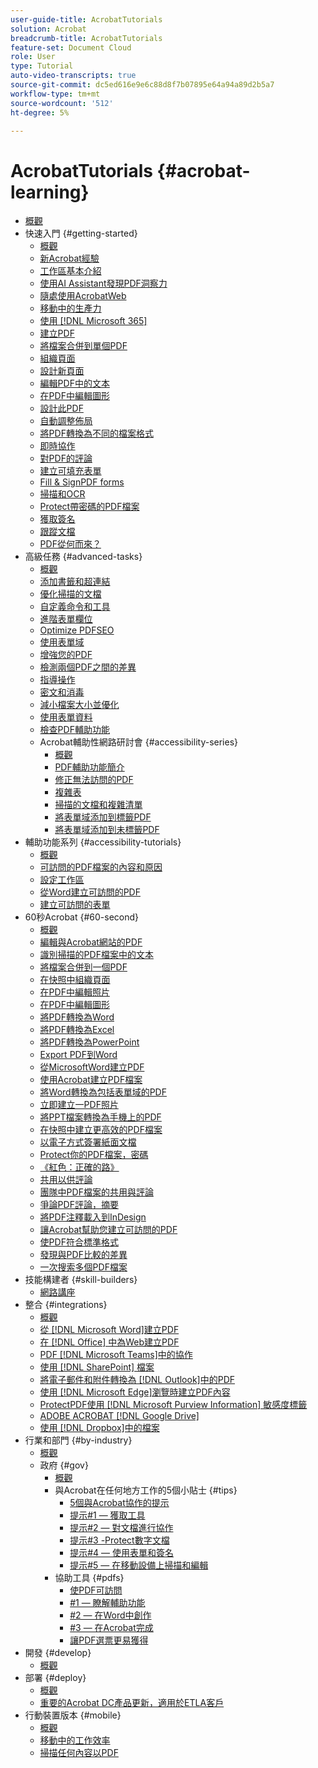 ```yaml
---
user-guide-title: AcrobatTutorials
solution: Acrobat
breadcrumb-title: AcrobatTutorials
feature-set: Document Cloud
role: User
type: Tutorial
auto-video-transcripts: true
source-git-commit: dc5ed616e9e6c88d8f7b07895e64a94a89d2b5a7
workflow-type: tm+mt
source-wordcount: '512'
ht-degree: 5%

---
```



# AcrobatTutorials {#acrobat-learning}

+ [概觀](overview.md)
+ 快速入門 {#getting-started}
   + [概觀](getting-started/getting-started-overview.md)
   + [新Acrobat經驗](getting-started/new-workspace.md)
   + [工作區基本介紹](getting-started/get-to-know-the-acrobat-dc-interface.md)
   + [使用AI Assistant發現PDF洞察力](getting-started/ai-assistant.md)
   + [隨處使用AcrobatWeb](getting-started/acrobatweb.md)
   + [移動中的生產力](getting-started/productivity.md)
   + [使用 [!DNL Microsoft 365]](https://experienceleague.adobe.com/docs/document-cloud-learn/acrobat-learning/integrations/integrate-overview.html?lang=zh-Hant#microsoft)
   + [建立PDF](getting-started/create-pdf.md)
   + [將檔案合併到單個PDF](getting-started/combine-to-pdf.md)
   + [組織頁面](getting-started/organize.md)
   + [設計新頁面](getting-started/add-custom-page.md)
   + [編輯PDF中的文本](getting-started/edit-pdf.md)
   + [在PDF中編輯圖形](getting-started/edit-graphics.md)
   + [設計此PDF](getting-started/stylize-this-pdf.md)
   + [自動調整佈局](getting-started/auto-adjust-layout.md)
   + [將PDF轉換為不同的檔案格式](getting-started/export-pdf.md)
   + [即時協作](getting-started/collaborate.md)
   + [對PDF的評論](getting-started/comment-on-pdf-files.md)
   + [建立可填充表單](getting-started/create-fillable-forms.md)
   + [Fill &amp; SignPDF forms](getting-started/fill-and-sign.md)
   + [掃描和OCR](getting-started/scan-and-ocr.md)
   + [Protect帶密碼的PDF檔案](getting-started/password-protect.md)
   + [獲取簽名](getting-started/signatures.md)
   + [跟蹤文檔](getting-started/track.md)
   + [PDF從何而來？](getting-started/where-do-pdfs-come-from.md)
+ 高級任務 {#advanced-tasks}
   + [概觀](advanced-tasks/advanced-tasks-overview.md)
   + [添加書籤和超連結](advanced-tasks/bookmarks.md)
   + [優化掃描的文檔](advanced-tasks/optimizescan.md)
   + [自定義命令和工具](advanced-tasks/custom.md)
   + [進階表單欄位](advanced-tasks/advancedforms.md)
   + [Optimize PDFSEO](advanced-tasks/optimizeseo.md)
   + [使用表單域](advanced-tasks/workforms.md)
   + [增強您的PDF](advanced-tasks/enhance.md)
   + [檢測兩個PDF之間的差異](advanced-tasks/compare.md)
   + [指導操作](advanced-tasks/action.md)
   + [密文和消毒](advanced-tasks/redact.md)
   + [減小檔案大小並優化](advanced-tasks/reduce.md)
   + [使用表單資料](advanced-tasks/formdata.md)
   + [檢查PDF輔助功能](advanced-tasks/accessibility.md)
   + Acrobat輔助性網路研討會 {#accessibility-series}
      + [概觀](advanced-tasks/accessibility-series.md)
      + [PDF輔助功能簡介](advanced-tasks/accessibilitysession1.md)
      + [修正無法訪問的PDF](advanced-tasks/accessibilitysession2.md)
      + [複雜表](advanced-tasks/accessibilitysession3.md)
      + [掃描的文檔和複雜清單](advanced-tasks/accessibilitysession4.md)
      + [將表單域添加到標籤PDF](advanced-tasks/accessibilitysession5.md)
      + [將表單域添加到未標籤PDF](advanced-tasks/accessibilitysession6.md)
+ 輔助功能系列 {#accessibility-tutorials}
   + [概觀](accessibility-series/accessibility-overview.md)
   + [可訪問的PDF檔案的內容和原因](accessibility-series/what-why-accessible-pdf.md)
   + [設定工作區](accessibility-series/set-up-workspace.md)
   + [從Word建立可訪問的PDF](accessibility-series/create-accessible-from-word.md)
   + [建立可訪問的表單](accessibility-series/create-accessible-forms.md)
+ 60秒Acrobat {#60-second}
   + [概觀](60-second/60-second-overview.md)
   + [編輯與Acrobat網站的PDF](60-second/edit.md)
   + [識別掃描的PDF檔案中的文本](60-second/textrecognition.md)
   + [將檔案合併到一個PDF](60-second/combine-to-one-pdf.md)
   + [在快照中組織頁面](60-second/organize.md)
   + [在PDF中編輯照片](60-second/editphoto.md)
   + [在PDF中編輯圖形](60-second/editgraphic.md)
   + [將PDF轉換為Word](60-second/convert-pdf-word.md)
   + [將PDF轉換為Excel](60-second/convert-pdf-excel.md)
   + [將PDF轉換為PowerPoint](60-second/convert-pdf-powerpoint.md)
   + [Export PDF到Word](60-second/exportwordphone.md)
   + [從MicrosoftWord建立PDF](60-second/word-to-pdf.md)
   + [使用Acrobat建立PDF檔案](60-second/create-from-acrobat.md)
   + [將Word轉換為包括表單域的PDF](60-second/wordform.md)
   + [立即建立一PDF照片](60-second/photo.md)
   + [將PPT檔案轉換為手機上的PDF](60-second/phone.md)
   + [在快照中建立更高效的PDF檔案](60-second/optimize.md)
   + [以電子方式簽署紙面文檔](60-second/sign.md)
   + [Protect你的PDF檔案，密碼](60-second/protect.md)
   + [《紅色：正確的路》](60-second/redaction.md)
   + [共用以供評論](60-second/share-comment.md)
   + [團隊中PDF檔案的共用與評論](60-second/share-comment-teams.md)
   + [爭論PDF評論，摘要](60-second/summarize-comments.md)
   + [將PDF注釋載入到InDesign](60-second/indesign.md)
   + [讓Acrobat幫助您建立可訪問的PDF](60-second/accessible.md)
   + [使PDF符合標準格式](60-second/conform.md)
   + [發現與PDF比較的差異](60-second/compare.md)
   + [一次搜索多個PDF檔案](60-second/search.md)
+ 技能構建者 {#skill-builders}
   + [網路講座](skill-builder/skill-builder-webinars.md)
+ 整合 {#integrations}
   + [概觀](integrate/integrate-overview.md)
   + [從 [!DNL Microsoft Word]建立PDF](integrate/createfromword.md)
   + [在 [!DNL Office] 中為Web建立PDF](integrate/createofficeweb.md)
   + [PDF [!DNL Microsoft Teams]中的協作](integrate/acrobatandteams.md)
   + [使用 [!DNL SharePoint] 檔案](integrate/acrobatandsp.md)
   + [將電子郵件和附件轉換為 [!DNL Outlook]中的PDF](integrate/outlook.md)
   + [使用 [!DNL Microsoft Edge]瀏覽時建立PDF內容](integrate/edge.md)
   + [ProtectPDF使用 [!DNL Microsoft Purview Information] 敏感度標籤](integrate/microsoftsensitivitylabels.md)
   + [ADOBE ACROBAT [!DNL Google Drive]](integrate/acrobatandgoogle.md)
   + [使用 [!DNL Dropbox]中的檔案](integrate/acrobat-dropbox.md)
+ 行業和部門 {#by-industry}
   + [概觀](industry/industry-overview.md)
   + 政府 {#gov}
      + [概觀](industry/gov/gov-overview.md)
      + 與Acrobat在任何地方工作的5個小貼士 {#tips}
         + [5個與Acrobat協作的提示](industry/gov/5-tips-for-working-anywhere-with-acrobat-dc-for-government.md)
         + [提示#1 — 獲取工具](industry/gov/get-your-tools.md)
         + [提示#2 — 對文檔進行協作](industry/gov/collaborate-on-documents.md)
         + [提示#3 -Protect數字文檔](industry/gov/protect-digital-documents.md)
         + [提示#4 — 使用表單和簽名](industry/gov/work-with-forms-and-signatures.md)
         + [提示#5 — 在移動設備上掃描和編輯](industry/gov/scan-and-edit-on-mobile.md)
      + 協助工具 {#pdfs}
         + [使PDF可訪問](industry/gov/making-pdfs-accessible.md)
         + [#1 — 瞭解輔助功能](industry/gov/understanding-accessibility.md)
         + [#2 — 在Word中創作](industry/gov/authoring-in-word.md)
         + [#3 — 在Acrobat完成](industry/gov/finishing-in-acrobat.md)
         + [讓PDF選票更易獲得](industry/gov/making-pdf-ballots-accessible.md)
+ 開發 {#develop}
   + [概觀](develop/develop-overview.md)
+ 部署 {#deploy}
   + [概觀](deploy/deploy-overview.md)
   + [重要的Acrobat DC產品更新，適用於ETLA客戶](deploy/signentitlementchanges.md)
+ 行動裝置版本 {#mobile}
   + [概觀](mobile/mobile-overview.md)
   + [移動中的工作效率](https://experienceleague.adobe.com/docs/document-cloud-learn/acrobat-learning/getting-started/productivity.html?lang=zh-Hant)
   + [掃描任何內容以PDF](mobile/scan-mobile-app.md)
